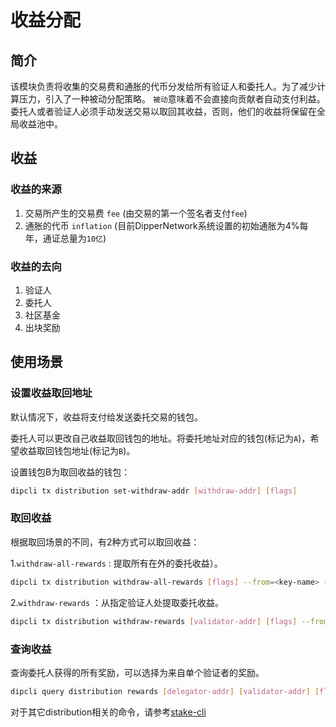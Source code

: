 # 收益分配

## 简介

该模块负责将收集的交易费和通胀的代币分发给所有验证人和委托人。为了减少计算压力，引入了一种被动分配策略。
`被动`意味着不会直接向贡献者自动支付利益。委托人或者验证人必须手动发送交易以取回其收益，否则，他们的收益将保留在全局收益池中。

## 收益

### 收益的来源

1. 交易所产生的交易费 `fee` (由交易的第一个签名者支付`fee`)
2. 通胀的代币 `inflation`   (目前DipperNetwork系统设置的初始通胀为4%每年，通证总量为`10亿`)

### 收益的去向

1. 验证人
2. 委托人
3. 社区基金
4. 出块奖励


## 使用场景

### 设置收益取回地址

默认情况下，收益将支付给发送委托交易的钱包。

委托人可以更改自己收益取回钱包的地址。将委托地址对应的钱包(标记为`A`)，希望收益取回钱包地址(标记为`B`)。

设置钱包B为取回收益的钱包：

```bash
dipcli tx distribution set-withdraw-addr [withdraw-addr] [flags]
```  

### 取回收益

根据取回场景的不同，有2种方式可以取回收益：

1.`withdraw-all-rewards` : 提取所有在外的委托收益）。

```bash
dipcli tx distribution withdraw-all-rewards [flags] --from=<key-name> --chain-id=dipperhub
```

2.`withdraw-rewards` ：从指定验证人处提取委托收益。

```bash
dipcli tx distribution withdraw-rewards [validator-addr] [flags] --from=<key-name> --chain-id=dipperhub
```

### 查询收益

查询委托人获得的所有奖励，可以选择为来自单个验证者的奖励。

```bash
dipcli query distribution rewards [delegator-addr] [validator-addr] [flags]
```

对于其它distribution相关的命令，请参考[stake-cli](../cli-client/distribution.md)
